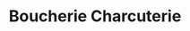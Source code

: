---
title: "Boucherie Charcuterie"
url: /les-eyzies-de-tayac-sireuil/boucherie-charcuterie/
shop: boucherie
---